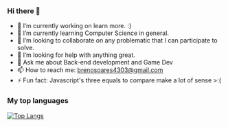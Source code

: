 ### Hi there 👋

- 🔭 I’m currently working on learn more. :)
- 🌱 I’m currently learning Computer Science in general.
- 👯 I’m looking to collaborate on any problematic that I can participate to solve.
- 🤔 I’m looking for help with anything great.
- 💬 Ask me about Back-end development and Game Dev
- 📫 How to reach me: brenosoares4303@gmail.com
- ⚡ Fun fact: Javascript's three equals to compare make a lot of sense >:(


### My top languages

[![Top Langs](https://github-readme-stats.vercel.app/api/top-langs/?username=anuraghazra&theme=tokyonight)](https://github.com/anuraghazra/github-readme-stats)

